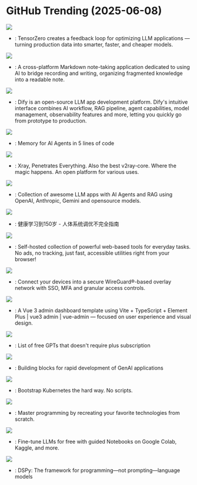 # GitHub Trending (2025-06-08)

![](https://img.shields.io/badge/Rust-New%20260-green?style=flat-square&logo=appveyor)
- [](https://github.comundefined): TensorZero creates a feedback loop for optimizing LLM applications — turning production data into smarter, faster, and cheaper models.

![](https://img.shields.io/badge/TypeScript-New%20325-green?style=flat-square&logo=appveyor)
- [](https://github.comundefined): A cross-platform Markdown note-taking application dedicated to using AI to bridge recording and writing, organizing fragmented knowledge into a readable note.

![](https://img.shields.io/badge/TypeScript-New%20561-green?style=flat-square&logo=appveyor)
- [](https://github.comundefined): Dify is an open-source LLM app development platform. Dify's intuitive interface combines AI workflow, RAG pipeline, agent capabilities, model management, observability features and more, letting you quickly go from prototype to production.

![](https://img.shields.io/badge/Python-New%20872-green?style=flat-square&logo=appveyor)
- [](https://github.comundefined): Memory for AI Agents in 5 lines of code

![](https://img.shields.io/badge/Go-New%2023-green?style=flat-square&logo=appveyor)
- [](https://github.comundefined): Xray, Penetrates Everything. Also the best v2ray-core. Where the magic happens. An open platform for various uses.

![](https://img.shields.io/badge/Python-New%2093-green?style=flat-square&logo=appveyor)
- [](https://github.comundefined): Collection of awesome LLM apps with AI Agents and RAG using OpenAI, Anthropic, Gemini and opensource models.

![](https://img.shields.io/badge/none-New%20414-green?style=flat-square&logo=appveyor)
- [](https://github.comundefined): 健康学习到150岁 - 人体系统调优不完全指南

![](https://img.shields.io/badge/TypeScript-New%20405-green?style=flat-square&logo=appveyor)
- [](https://github.comundefined): Self-hosted collection of powerful web-based tools for everyday tasks. No ads, no tracking, just fast, accessible utilities right from your browser!

![](https://img.shields.io/badge/Go-New%20231-green?style=flat-square&logo=appveyor)
- [](https://github.comundefined): Connect your devices into a secure WireGuard®-based overlay network with SSO, MFA and granular access controls.

![](https://img.shields.io/badge/Vue-New%20113-green?style=flat-square&logo=appveyor)
- [](https://github.comundefined): A Vue 3 admin dashboard template using Vite + TypeScript + Element Plus | vue3 admin | vue-admin — focused on user experience and visual design.

![](https://img.shields.io/badge/none-New%2085-green?style=flat-square&logo=appveyor)
- [](https://github.comundefined): List of free GPTs that doesn't require plus subscription

![](https://img.shields.io/badge/Python-New%20151-green?style=flat-square&logo=appveyor)
- [](https://github.comundefined): Building blocks for rapid development of GenAI applications

![](https://img.shields.io/badge/none-New%2031-green?style=flat-square&logo=appveyor)
- [](https://github.comundefined): Bootstrap Kubernetes the hard way. No scripts.

![](https://img.shields.io/badge/Markdown-New%20269-green?style=flat-square&logo=appveyor)
- [](https://github.comundefined): Master programming by recreating your favorite technologies from scratch.

![](https://img.shields.io/badge/Jupyter%20Notebook-New%20284-green?style=flat-square&logo=appveyor)
- [](https://github.comundefined): Fine-tune LLMs for free with guided Notebooks on Google Colab, Kaggle, and more.

![](https://img.shields.io/badge/Python-New%20106-green?style=flat-square&logo=appveyor)
- [](https://github.comundefined): DSPy: The framework for programming—not prompting—language models


